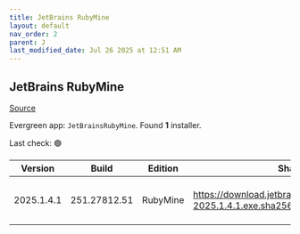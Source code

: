 ```yaml
---
title: JetBrains RubyMine
layout: default
nav_order: 2
parent: J
last_modified_date: Jul 26 2025 at 12:51 AM
---
```


## JetBrains RubyMine

[Source](https://www.jetbrains.com/rubymine)

Evergreen app: `JetBrainsRubyMine`. Found **1** installer.

Last check: 🟢

| Version    | Build        | Edition  | Sha256                                                             | Date      | Size      | Type | URI                                                                                                                        |
| ---------- | ------------ | -------- | ------------------------------------------------------------------ | --------- | --------- | ---- | -------------------------------------------------------------------------------------------------------------------------- |
| 2025.1.4.1 | 251.27812.51 | RubyMine | https://download.jetbrains.com/ruby/RubyMine-2025.1.4.1.exe.sha256 | 25/7/2025 | 744673584 | exe  | [https://download.jetbrains.com/ruby/RubyMine-2025.1.4.1.exe](https://download.jetbrains.com/ruby/RubyMine-2025.1.4.1.exe) |
